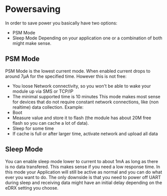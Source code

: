 # Powersaving
In order to save power you basically have two options:
* PSM Mode
* Sleep Mode
Depending on your application one or a combination of both might make sense.

## PSM Mode
PSM Mode is the lowest current mode. When enabled current drops to around 7µA for the specified time. However this is not free:
* You loose Network connectivity, so you won't be able to wake your module up via SMS or TCP/IP
* The minimal supported time is 10 minutes
This mode makes most sense for devices that do not require constant network connections, like (non realtime) data collection. Example:
* Boot
* Measure value and store it to flash (the module has about 20M free flash so you can cache a lot of data).
* Sleep for some time
* If cache is full or after larger time, activate network and upload all data

## Sleep Mode
You can enable sleep mode lower to current to about 1mA as long as there is no data transfered. This makes sense if you need a low response time.
In this mode your Application will still be active as normal and you can do what ever you want to do.
The only downside is that you need to power off UART during sleep and receiving data might have an initial delay depending on the eDRX setting you choose.
